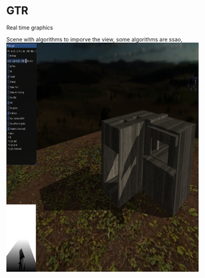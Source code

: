 # GTR
Real time graphics

Scene with algorithms to imporve the view, some algorithms are ssao, 
<img src="/GTR_2020/capture.png" width="630" height="600">
